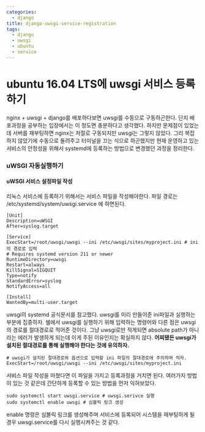 ```yaml
---
categories:
  - django
title: django-uwsgi-service-registration
tags:
  - django
  - uwsgi
  - ubuntu
  - service
---
```

# ubuntu 16.04 LTS에 uwsgi 서비스 등록하기

nginx + uwsgi + django를 배포하다보면 uwsgi를 수동으로 구동하곤한다. 단지 배포과정을 공부하는 입장에서는 이 정도면 충분하다고 생각했다. 하지만 문제점이 있었는데 서버를 재부팅하면 nginx는 저절로 구동되지만 uwsgi는 그렇지 않았다. 그리 복잡하지 않았기에 수동으로 돌려주고 터미널을 끄는 식으로 하곤했지만 현재 운영하고 있는 서비스의 안정성을 위해서 systemd에 등록하는 방법으로 변경했던 과정을 정리한다.


### uWSGI 자동실행하기

#### uWSGI 서비스 설정파일 작성
리눅스 서비스에 등록하기 위해서는 서비스 파일을 작성해야한다. 파일 경로는 /etc/systemd/system/uwsgi.service 에 하면된다.
~~~service
[Unit]
Description=uWSGI
After=syslog.target

[Service]
ExecStart=/root/uwsgi/uwsgi --ini /etc/uwsgi/sites/myproject.ini # ini의 경로로 입력
# Requires systemd version 211 or newer
RuntimeDirectory=uwsgi
Restart=always
KillSignal=SIGQUIT
Type=notify
StandardError=syslog
NotifyAccess=all

[Install]
WantedBy=multi-user.target
~~~
uwsgi의 systemd 공식문서를 참고했다. uwsgi를 미리 만들어준 ini파일과 실행하는 부분에 집중하자. 쉘에서 uwsgi를 실행하기 위해 입력하는 명령어와 다른 점은 uwsgi의 경로를 절대경로로 적어준 것이다. 그냥 uwsgi로만 적게되면 absolute path가 아니라는 에러가 발생하게 되는데 이게 주된 이유인지는 확실하지 않다. **어찌됐든 uwsgi가 설치된 절대경로를 통해 실행해야 한다는 것에 유의하자.**

~~~shell
# uwsgi가 설치된 절대경로와 옵션으로 입력할 ini 파일의 절대경로에 주의하며 적자.
ExecStart=/root/uwsgi/uwsgi --ini /etc/uwsgi/sites/myproject.ini
~~~

서비스 파일 작성을 마쳤다면 이 파일을 가지고 등록과정을 거치면 된다. 여러가지 방법이 있는 것 같은데 간단하게 등록할 수 있는 방법을 먼저 익혀보았다.

~~~shell
sudo systemctl start uwsgi.service # uwsgi.serivce 실행
sudo systemctl enable uwsgi # 심볼릭 링크 생성
~~~
enable 명령은 심볼릭 링크를 생성해주며 서비스에 등록되어 시스템을 재부팅하게 될 경우 uwsgi.service를 다시 실행시켜주는 것 같다.